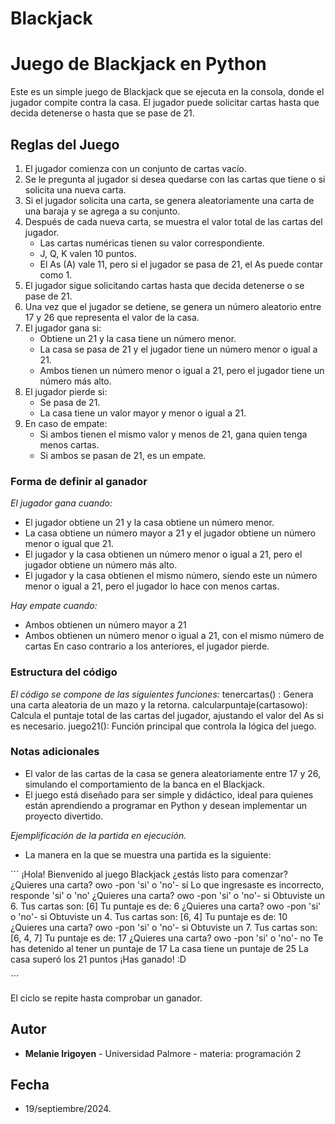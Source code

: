 # Blackjack
# Juego de Blackjack en Python

Este es un simple juego de Blackjack que se ejecuta en la consola, donde el jugador compite contra la casa. El jugador puede solicitar cartas hasta que decida detenerse o hasta que se pase de 21.

## Reglas del Juego

1. El jugador comienza con un conjunto de cartas vacío.
2. Se le pregunta al jugador si desea quedarse con las cartas que tiene o si solicita una nueva carta.
3. Si el jugador solicita una carta, se genera aleatoriamente una carta de una baraja y se agrega a su conjunto.
4. Después de cada nueva carta, se muestra el valor total de las cartas del jugador.
   - Las cartas numéricas tienen su valor correspondiente.
   - J, Q, K valen 10 puntos.
   - El As (A) vale 11, pero si el jugador se pasa de 21, el As puede contar como 1.
5. El jugador sigue solicitando cartas hasta que decida detenerse o se pase de 21.
6. Una vez que el jugador se detiene, se genera un número aleatorio entre 17 y 26 que representa el valor de la casa.
7. El jugador gana si:
   - Obtiene un 21 y la casa tiene un número menor.
   - La casa se pasa de 21 y el jugador tiene un número menor o igual a 21.
   - Ambos tienen un número menor o igual a 21, pero el jugador tiene un número más alto.
8. El jugador pierde si:
   - Se pasa de 21.
   - La casa tiene un valor mayor y menor o igual a 21.
9. En caso de empate:
   - Si ambos tienen el mismo valor y menos de 21, gana quien tenga menos cartas.
   - Si ambos se pasan de 21, es un empate.

### Forma de definir al ganador
_El jugador gana cuando:_
* El jugador obtiene un 21 y la casa obtiene un número menor.
* La casa obtiene un número mayor a 21 y el jugador obtiene un número menor o igual que 21.
* El jugador y la casa obtienen un número menor o igual a 21, pero el jugador obtiene un número más alto.
* El jugador y la casa obtienen el mismo número, siendo este un número menor o igual a 21, pero el jugador lo hace con menos cartas.

_Hay empate cuando:_
* Ambos obtienen un número mayor a 21
* Ambos obtienen un número menor o igual a 21, con el mismo número de cartas
En caso contrario a los anteriores, el jugador pierde.

### Estructura del código

_El código se compone de las siguientes funciones:_
 tenercartas() : Genera una carta aleatoria de un mazo y la retorna.
calcularpuntaje(cartasowo): Calcula el puntaje total de las cartas del jugador, ajustando el valor del As si es necesario.
juego21(): Función principal que controla la lógica del juego.

### Notas adicionales
* El valor de las cartas de la casa se genera aleatoriamente entre 17 y 26, simulando el comportamiento de la banca en el Blackjack.
* El juego está diseñado para ser simple y didáctico, ideal para quienes están aprendiendo a programar en Python y desean implementar un proyecto divertido.

_Ejemplificación de la partida en ejecución._
* La manera en la que se muestra una partida es la siguiente:

´´´
¡Hola! Bienvenido al juego Blackjack ¿estás listo para comenzar?
¿Quieres una carta? owo -pon 'si' o 'no'- sí
Lo que ingresaste es incorrecto, responde 'si' o 'no'
¿Quieres una carta? owo -pon 'si' o 'no'- si
Obtuviste un 6.
Tus cartas son: [6]
Tu puntaje es de: 6
¿Quieres una carta? owo -pon 'si' o 'no'- si
Obtuviste un 4.
Tus cartas son: [6, 4]
Tu puntaje es de: 10
¿Quieres una carta? owo -pon 'si' o 'no'- si
Obtuviste un 7.
Tus cartas son: [6, 4, 7]
Tu puntaje es de: 17
¿Quieres una carta? owo -pon 'si' o 'no'- no
Te has detenido al tener un puntaje de 17
La casa tiene un puntaje de 25
La casa superó los 21 puntos ¡Has ganado! :D

´´´

El ciclo se repite hasta comprobar un ganador.

## Autor
* **Melanie Irigoyen** - Universidad Palmore - materia: programación 2

## Fecha 
* 19/septiembre/2024.

